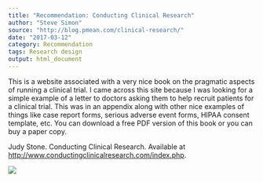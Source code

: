 ```yaml
---
title: "Recommendation: Conducting Clinical Research"
author: "Steve Simon"
source: "http://blog.pmean.com/clinical-research/"
date: "2017-03-12"
category: Recommendation
tags: Research design
output: html_document
---
```


This is a website associated with a very nice book on the pragmatic
aspects of running a clinical trial. I came across this site because I
was looking for a simple example of a letter to doctors asking them to
help recruit patients for a clinical trial. This was in an appendix
along with other nice examples of things like case report forms, serious
adverse event forms, HIPAA consent template, etc. You can download a
free PDF version of this book or you can buy a paper copy.

<!---More--->

Judy Stone. Conducting Clinical Research. Available at
<http://www.conductingclinicalresearch.com/index.php>.

![](../../web/images/clinical-research01.png)




